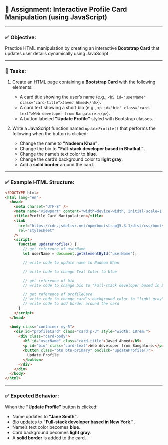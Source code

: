 ## 📝 **Assignment: Interactive Profile Card Manipulation (using JavaScript)**

---

### ✅ **Objective:**

Practice HTML manipulation by creating an interactive **Bootstrap Card** that updates user details dynamically using JavaScript.

---

### 🚀 **Tasks:**

1. Create an HTML page containing a **Bootstrap Card** with the following elements:

   - A card title showing the user’s name (e.g., `<h5 id="userName" class="card-title">Javed Ahmed</h5>`).
   - A card text showing a short bio (e.g., `<p id="bio" class="card-text">Web developer from Bangalore.</p>`).
   - A button labeled **"Update Profile"** styled with Bootstrap classes.

2. Write a JavaScript function named `updateProfile()` that performs the following when the button is clicked:

   - Change the name to **"Nadeem Khan"**.
   - Change the bio to **"Full-stack developer based in Bhatkal."**.
   - Change the name’s text color to **blue**.
   - Change the card’s background color to **light gray**.
   - Add a **solid border** around the card.

---

### ✅ **Example HTML Structure:**

```html
<!DOCTYPE html>
<html lang="en">
  <head>
    <meta charset="UTF-8" />
    <meta name="viewport" content="width=device-width, initial-scale=1.0" />
    <title>Profile Card Manipulation</title>
    <link
      href="https://cdn.jsdelivr.net/npm/bootstrap@5.3.1/dist/css/bootstrap.min.css"
      rel="stylesheet"
    />
    <script>
      function updateProfile() {
        // get reference of userName
        let userName = document.getElementById("userName");

        // write code to update name to Nadeem Khan

        // write code to change Text Color to blue

        // get reference of bio
        // write code to change bio to "Full-stack developer based in Bhatkal.";

        // get reference of profileCard
        // write code to change card’s background color to "light gray"
        // write code to add border around the card
      }
    </script>
  </head>

  <body class="container my-5">
    <div id="profileCard" class="card p-3" style="width: 18rem;">
      <div class="card-body">
        <h5 id="userName" class="card-title">Javed Ahmed</h5>
        <p id="bio" class="card-text">Web developer from Bangalore.</p>
        <button class="btn btn-primary" onclick="updateProfile()">
          Update Profile
        </button>
      </div>
    </div>
  </body>
</html>
```

---

### ✅ **Expected Behavior:**

When the **"Update Profile"** button is clicked:

- Name updates to **"Jane Smith"**.
- Bio updates to **"Full-stack developer based in New York."**.
- Name’s text color becomes **blue**.
- Card background becomes **light gray**.
- A **solid border** is added to the card.
